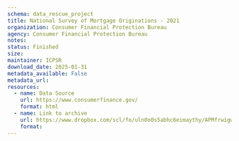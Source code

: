 ```yaml
---
schema: data_rescue_project 
title: National Survey of Mortgage Originations - 2021
organization: Consumer Financial Protection Bureau
agency: Consumer Financial Protection Bureau
notes: 
status: Finished
size: 
maintainer: ICPSR
download_date: 2025-01-31
metadata_available: False
metadata_url: 
resources:
  - name: Data Source
    url: https://www.consumerfinance.gov/
    format: html
  - name: Link to archive
    url: https://www.dropbox.com/scl/fo/uln0o0s5abhc6eimaythy/APMfrwigwB6Om5RlmWvUIBc?rlkey=mj3khovna9gupwnxy6wpgtdr2&dl=0
    format: 
---
```

